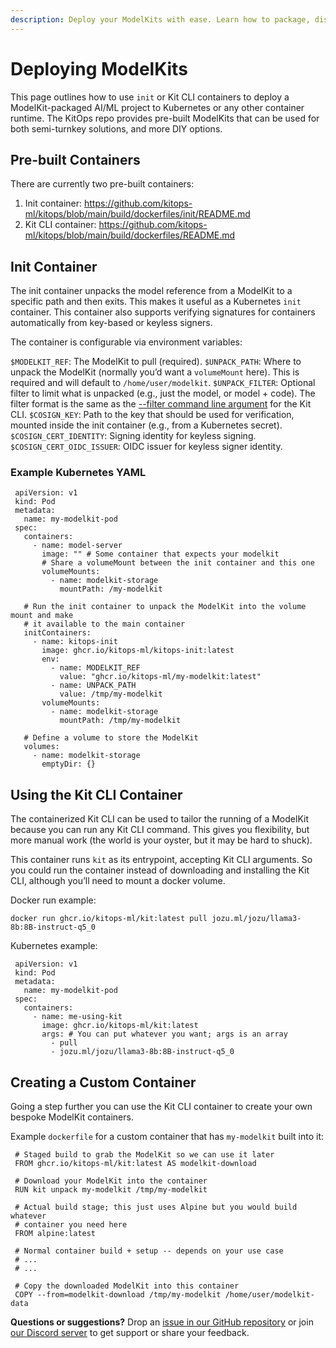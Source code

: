```yaml
---
description: Deploy your ModelKits with ease. Learn how to package, distribute, and run your AI/ML models in production environments.
---
```

# Deploying ModelKits

This page outlines how to use `init` or Kit CLI containers to deploy a ModelKit-packaged AI/ML project to Kubernetes or any other container runtime. The KitOps repo provides pre-built ModelKits that can be used for both semi-turnkey solutions, and more DIY options.

## Pre-built Containers

There are currently two pre-built containers:

1. Init container: https://github.com/kitops-ml/kitops/blob/main/build/dockerfiles/init/README.md
1. Kit CLI container: https://github.com/kitops-ml/kitops/blob/main/build/dockerfiles/README.md

## Init Container

The init container unpacks the model reference from a ModelKit to a specific path and then exits. This makes it useful as a Kubernetes `init` container. This container also supports verifying signatures for containers automatically from key-based or keyless signers.

The container is configurable via environment variables:

`$MODELKIT_REF`: The ModelKit to pull (required).
`$UNPACK_PATH`: Where to unpack the ModelKit (normally you’d want a `volumeMount` here). This is required and will default to `/home/user/modelkit`.
`$UNPACK_FILTER`: Optional filter to limit what is unpacked (e.g., just the model, or model + code). The filter format is the same as the [--filter command line argument](../cli/cli-reference/) for the Kit CLI.
`$COSIGN_KEY`: Path to the key that should be used for verification, mounted inside the init container (e.g., from a Kubernetes secret).
`$COSIGN_CERT_IDENTITY`: Signing identity for keyless signing.
`$COSIGN_CERT_OIDC_ISSUER`: OIDC issuer for keyless signer identity.

### Example Kubernetes YAML

```
 apiVersion: v1
 kind: Pod
 metadata:
   name: my-modelkit-pod
 spec:
   containers:
     - name: model-server
       image: "" # Some container that expects your modelkit
       # Share a volumeMount between the init container and this one
       volumeMounts:
         - name: modelkit-storage
           mountPath: /my-modelkit

   # Run the init container to unpack the ModelKit into the volume mount and make
   # it available to the main container
   initContainers:
     - name: kitops-init
       image: ghcr.io/kitops-ml/kitops-init:latest
       env:
         - name: MODELKIT_REF
           value: "ghcr.io/kitops-ml/my-modelkit:latest"
         - name: UNPACK_PATH
           value: /tmp/my-modelkit
       volumeMounts:
         - name: modelkit-storage
           mountPath: /tmp/my-modelkit

   # Define a volume to store the ModelKit
   volumes:
     - name: modelkit-storage
       emptyDir: {}
```

## Using the Kit CLI Container

The containerized Kit CLI can be used to tailor the running of a ModelKit because you can run any Kit CLI command. This gives you flexibility, but more manual work (the world is your oyster, but it may be hard to shuck).

This container runs `kit` as its entrypoint, accepting Kit CLI arguments. So you could run the container instead of downloading and installing the Kit CLI, although you’ll need to mount a docker volume.

Docker run example:

`docker run ghcr.io/kitops-ml/kit:latest pull jozu.ml/jozu/llama3-8b:8B-instruct-q5_0`

Kubernetes example:

```
 apiVersion: v1
 kind: Pod
 metadata:
   name: my-modelkit-pod
 spec:
   containers:
     - name: me-using-kit
       image: ghcr.io/kitops-ml/kit:latest
       args: # You can put whatever you want; args is an array
         - pull
         - jozu.ml/jozu/llama3-8b:8B-instruct-q5_0
```

## Creating a Custom Container

Going a step further you can use the Kit CLI container to create your own bespoke ModelKit containers.

Example `dockerfile` for a custom container that has `my-modelkit` built into it:

```
 # Staged build to grab the ModelKit so we can use it later
 FROM ghcr.io/kitops-ml/kit:latest AS modelkit-download

 # Download your ModelKit into the container
 RUN kit unpack my-modelkit /tmp/my-modelkit

 # Actual build stage; this just uses Alpine but you would build whatever
 # container you need here
 FROM alpine:latest

 # Normal container build + setup -- depends on your use case
 # ...
 # ...

 # Copy the downloaded ModelKit into this container
 COPY --from=modelkit-download /tmp/my-modelkit /home/user/modelkit-data
```

**Questions or suggestions?** Drop an [issue in our GitHub repository](https://github.com/kitops-ml/kitops/issues) or join [our Discord server](https://discord.gg/Tapeh8agYy) to get support or share your feedback.
